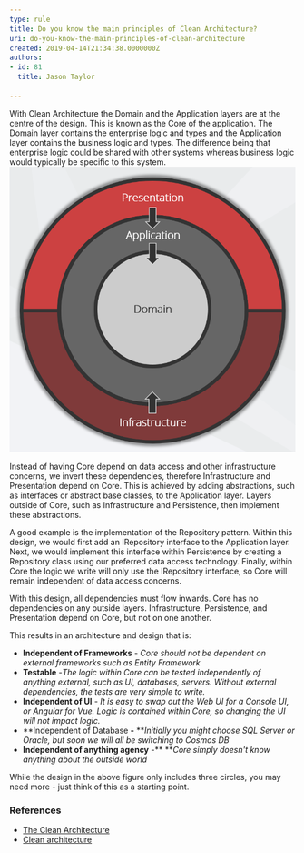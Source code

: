 ```yaml
---
type: rule
title: Do you know the main principles of Clean Architecture?
uri: do-you-know-the-main-principles-of-clean-architecture
created: 2019-04-14T21:34:38.0000000Z
authors:
- id: 81
  title: Jason Taylor

---
```


With Clean Architecture the Domain and the Application layers are at the centre of the design. This is known as the Core of the application. The Domain layer contains the enterprise logic and types and the Application layer contains the business logic and types. The difference being that enterprise logic could be shared with other systems whereas business logic would typically be specific to this system.
![ Onion View of Clean Architecture](ca-diagram.png)
 
Instead of having Core depend on data access and other infrastructure concerns, we invert these dependencies, therefore Infrastructure and Presentation depend on Core. This is achieved by adding abstractions, such as interfaces or abstract base classes, to the Application layer. Layers outside of Core, such as Infrastructure and Persistence, then implement these abstractions.

A good example is the implementation of the Repository pattern. Within this design, we would first add an IRepository interface to the Application layer. Next, we would implement this interface within Persistence by creating a Repository class using our preferred data access technology. Finally, within Core the logic we write will only use the IRepository interface, so Core will remain independent of data access concerns.

With this design, all dependencies must flow inwards. Core has no dependencies on any outside layers. Infrastructure, Persistence, and Presentation depend on Core, but not on one another.

This results in an architecture and design that is:

- **Independent of Frameworks** - *Core should not be dependent on external frameworks such as Entity Framework*
- **Testable** -*The logic within Core can be tested independently of anything external, such as UI, databases, servers. Without external dependencies, the tests are very simple to write.*
- **Independent of UI** - *It is easy to swap out the Web UI for a Console UI, or Angular for Vue. Logic is contained within Core, so changing the UI will not impact logic.*
- **Independent of Database **-** ***Initially you might choose SQL Server or Oracle, but soon we will all be switching to Cosmos DB*
- **Independent of anything agency** -** ***Core simply doesn't know anything about the outside world*




While the design in the above figure only includes three circles, you may need more - just think of this as a starting point.

### References

- [The Clean Architecture](http://blog.cleancoder.com/uncle-bob/2012/08/13/the-clean-architecture.html)
- [Clean architecture](https://docs.microsoft.com/en-us/dotnet/standard/modern-web-apps-azure-architecture/common-web-application-architectures#clean-architecture)
